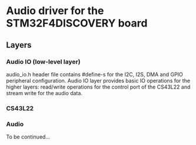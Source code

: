 # Audio driver for the STM32F4DISCOVERY board

## Layers

### Audio IO (low-level layer)
audio_io.h header file contains #define-s for the I2C, I2S, DMA and GPIO peripheral configuration.
Audio IO layer provides basic IO operations for the higher layers: read/write operations for the control port of the CS43L22
and stream write for the audio data.

### CS43L22 

### Audio

To be continued...
